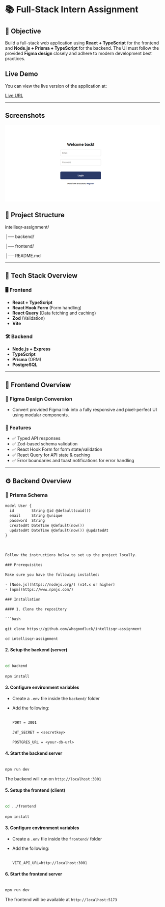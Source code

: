 # 📚 Full-Stack Intern Assignment

## 🎯 Objective

Build a full-stack web application using **React + TypeScript** for the frontend and **Node.js + Prisma + TypeScript** for the backend. The UI must follow the provided **Figma design** closely and adhere to modern development best practices.

## Live Demo

You can view the live version of the application at:

[Live URL](https://authdemo-lyart.vercel.app/)

---

## Screenshots

![Task Flow Interface](./public/authdemo_screenshot.png)

## 📁 Project Structure

intellisqr-assignment/

│── backend/

│── frontend/

│── README.md

---

## 🚀 Tech Stack Overview

### 🖥️ Frontend

- **React + TypeScript**
- **React Hook Form** (Form handling)
- **React Query** (Data fetching and caching)
- **Zod** (Validation)
- **Vite**

### 🛠️ Backend

- **Node.js + Express**
- **TypeScript**
- **Prisma** (ORM)
- **PostgreSQL**

---

## 🧩 Frontend Overview

### 📐 Figma Design Conversion

- Convert provided Figma link into a fully responsive and pixel-perfect UI using modular components.

### 🧪 Features

- ✅ Typed API responses
- ✅ Zod-based schema validation
- ✅ React Hook Form for form state/validation
- ✅ React Query for API state & caching
- ✅ Error boundaries and toast notifications for error handling

---

## ⚙️ Backend Overview

### 🧾 Prisma Schema

````prisma
model User {
  id        String @id @default(cuid())
  email     String @unique
  password  String
  createdAt DateTime @default(now())
  updatedAt DateTime @default(now()) @updatedAt
}



Follow the instructions below to set up the project locally.

### Prerequisites

Make sure you have the following installed:

- [Node.js](https://nodejs.org/) (v14.x or higher)
- [npm](https://www.npmjs.com/)

### Installation

#### 1. Clone the repository

```bash

git clone https://github.com/whogoodluck/intellisqr-assignment

cd intellisqr-assignment

````

#### 2. Setup the backend (server)

```bash

cd backend 

npm install

```

#### 3. Configure environment variables

- Create a `.env` file inside the `backend/` folder

- Add the following:

  ```env

  PORT = 3001

  JWT_SECRET = <secretkey>

  POSTGRES_URL = <your-db-url>

  ```

#### 4. Start the backend server

```bash

npm run dev

```

The backend will run on `http://localhost:3001`

#### 5. Setup the frontend (client)

```bash

cd ../frontend

npm install

```

#### 3. Configure environment variables

- Create a `.env` file inside the `frontend/` folder

- Add the following:

  ```env

  VITE_API_URL=http://localhost:3001

  ```

#### 6. Start the frontend server

```bash

npm run dev

```

The frontend will be available at `http://localhost:5173`
